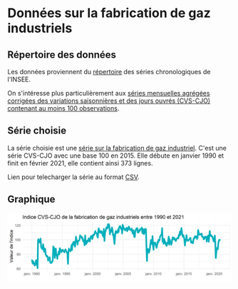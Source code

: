 # Données sur la fabrication de gaz industriels

## Répertoire des données

Les données proviennent du [répertoire][repertoire] des séries chronologiques de l'INSEE.

On s'intéresse plus particulièrement aux [séries mensuelles agrégées corrigées des variations saisonnières et des jours ouvrés (CVS-CJO) contenant au moins 100 observations][repertoire-filtre].

## Série choisie

La série choisie est une [série sur la fabrication de gaz industriel][serie].
C'est une série CVS-CJO avec une base 100 en 2015. Elle débute en janvier 1990 et finit en février 2021, elle contient ainsi 373 lignes.

Lien pour telecharger la série au format [CSV][csv].

## Graphique

![ts_plot.png][plot]

<!-->
<!-->
<!-->
<!--Liens-->
[repertoire]: https://www.insee.fr/fr/information/3128533
[repertoire-filtre]: https://www.insee.fr/fr/information/3128533?CORRECTION=2238608&INDICATEUR=2765760&PERIODICITE=2224021
[serie]: https://www.insee.fr/fr/statistiques/serie/010537426
[csv]: https://www.insee.fr/fr/statistiques/serie/telecharger/010537426?ordre=antechronologique&transposition=donneescolonne&periodeDebut=1&anneeDebut=1990&periodeFin=2&anneeFin=2021
[plot]: ../output/images/ts_plot.png
